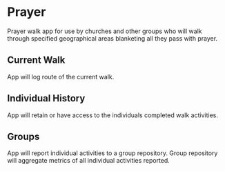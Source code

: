 # Prayer
Prayer walk app for use by churches and other groups who will walk through specified geographical areas blanketing all they pass with prayer.

## Current Walk
App will log route of the current walk.

## Individual History
App will retain or have access to the individuals completed walk activities.

## Groups
App will report individual activities to a group repository. Group repository will aggregate metrics of all individual activities reported.



